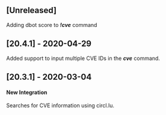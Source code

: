 ## [Unreleased]
Adding dbot score to ***!cve*** command


## [20.4.1] - 2020-04-29
Added support to input multiple CVE IDs in the ***cve*** command.

## [20.3.1] - 2020-03-04
#### New Integration
Searches for CVE information using circl.lu.

